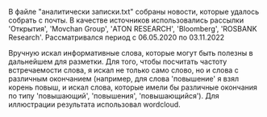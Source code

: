 В файле "аналитически записки.txt" собраны новости, которые удалось собрать с почты. 
В качестве источников использовались рассылки 'Открытия', 'Movchan Group', 'АТОN RESEARCH', 'Bloomberg', 'ROSBANK Research'. 
Рассматривался период с 06.05.2020 по 03.11.2022

Вручную искал информативные слова, которые могут быть полезны в дальнейшем для разметки. Для того, чтобы посчитать частоту встречаемости слова, я искал не только само слово, но и слова с различным окончанием (например, для слова 'повышение' я взял корень повыш, и искал слова, которые имели бы различные окончания по типу 'повышающий', 'повышения', 'повышающийся'). Для иллюстрации результата использовал wordcloud. 
